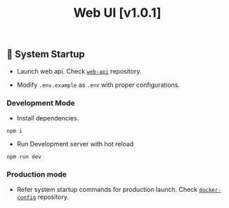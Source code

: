 <h1 id="top" align="center">Web UI [v1.0.1]</h1>

<br/>

<h2 id="system-startup">🚀 System Startup</h2>

- Launch web api. Check [`web-api`](https://github.com/staucktion/web-api) repository.

- Modify `.env.example` as `.env` with proper configurations.

### Development Mode

- Install dependencies.

```
npm i
```

- Run Development server with hot reload

```
npm run dev
```

### Production mode

- Refer system startup commands for production launch. Check [`docker-config`](https://github.com/staucktion/docker-config) repository.
